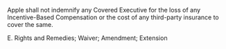 Apple  shall  not  indemnify  any  Covered  Executive  for  the  loss  of  any  Incentive-Based
Compensation or the cost of any third-party insurance to cover the same.

E. Rights and Remedies; Waiver; Amendment; Extension